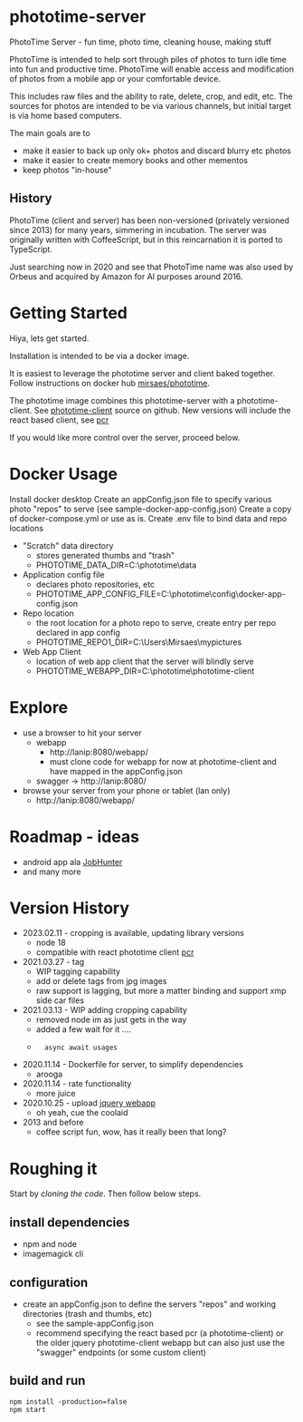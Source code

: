 # phototime-server
PhotoTime Server - fun time, photo time, cleaning house, making stuff

PhotoTime is intended to help sort through piles of photos to turn idle time into fun and productive time.
PhotoTime will enable access and modification of photos from a mobile app or your comfortable device.

This includes raw files and the ability to rate, delete, crop, and edit, etc.
The sources for photos are intended to be via various channels, but initial target is via home based computers.

The main goals are to
* make it easier to back up only ok+ photos and discard blurry etc photos
* make it easier to create memory books and other mementos
* keep photos "in-house" 

## History

PhotoTime (client and server) has been non-versioned (privately versioned since 2013) for many years, simmering in incubation.
The server was originally written with CoffeeScript, but in this reincarnation it is ported to TypeScript.

Just searching now in 2020 and see that PhotoTime name was also used by Orbeus and acquired by Amazon for AI purposes around 2016.

# Getting Started
Hiya, lets get started.

Installation is intended to be via a docker image.

It is easiest to leverage the phototime server and client baked together.
Follow instructions on docker hub [mirsaes/phototime](https://hub.docker.com/r/mirsaes/phototime).

The phototime image combines this phototime-server with a phototime-client. See [phototime-client](https://github.com/mirsaes/phototime-client) source on github. New versions will include the react based client, see [pcr](https://github.com/mirsaes/pcr)

If you would like more control over the server, proceed below.

# Docker Usage
Install docker desktop
Create an appConfig.json file to specify various photo "repos" to serve (see sample-docker-app-config.json)
Create a copy of docker-compose.yml or use as is.
Create .env file to bind data and repo locations
* "Scratch" data directory
  * stores generated thumbs and "trash"
  * PHOTOTIME_DATA_DIR=C:\\phototime\\data
* Application config file
  * declares photo repositories, etc
  * PHOTOTIME_APP_CONFIG_FILE=C:\\phototime\\config\\docker-app-config.json
* Repo location
  * the root location for a photo repo to serve, create entry per repo declared in app config
  * PHOTOTIME_REPO1_DIR=C:\\Users\\Mirsaes\\mypictures
* Web App Client
  * location of web app client that the server will blindly serve
  * PHOTOTIME_WEBAPP_DIR=C:\\phototime\\phototime-client
 
# Explore
* use a browser to hit your server
    * webapp
        * http://lanip:8080/webapp/
        * must clone code for webapp for now at phototime-client and have mapped in the appConfig.json
    * swagger -> http://lanip:8080/
* browse your server from your phone or tablet (lan only)
  * http://lanip:8080/webapp/

# Roadmap - ideas
* android app ala [JobHunter](https://play.google.com/store/apps/details?id=com.mirsaes.jobhunter)
* and many more
  
# Version History
* 2023.02.11 - cropping is available, updating library versions
  * node 18
  * compatible with react phototime client [pcr](https://github.com/mirsaes/pcr)
* 2021.03.27 - tag
  * WIP tagging capability
  * add or delete tags from jpg images
  * raw support is lagging, but more a matter binding and support xmp side car files
* 2021.03.13 - WIP adding cropping capability
  * removed node im as just gets in the way
  * added a few wait for it ....
  *       async await usages
* 2020.11.14 - Dockerfile for server, to simplify dependencies
  * arooga
* 2020.11.14 - rate functionality
  * more juice 
* 2020.10.25 - upload [jquery webapp](https://github.com/mirsaes/phototime-client)
  * oh yeah, cue the coolaid
* 2013 and before
  * coffee script fun, wow, has it really been that long?

# Roughing it
Start by <em>cloning the code</em>.
Then follow below steps.

## install dependencies
* npm and node
* imagemagick cli

## configuration
* create an appConfig.json to define the servers "repos" and working directories (trash and thumbs, etc)
    * see the sample-appConfig.json
    * recommend specifying the react based pcr (a phototime-client) or the older jquery phototime-client webapp but can also just use the "swagger" endpoints (or some custom client)

## build and run
```
npm install -production=false
npm start
```


